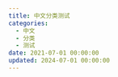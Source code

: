 ```yaml
---
title: 中文分类测试
categories:
  - 中文
  - 分类
  - 测试
date: 2021-07-01 00:00:00
updated: 2024-07-01 00:00:00
---
```

